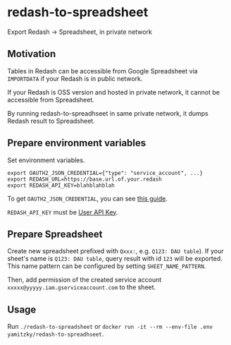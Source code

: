 # redash-to-spreadsheet

Export Redash -> Spreadsheet, in private network

## Motivation

Tables in Redash can be accessible from Google Spreadsheet via `IMPORTDATA` if your Redash is in public network.

If your Redash is OSS version and hosted in private network, it cannot be accessible from Spreadsheet.

By running redash-to-spreadhseet in same private network, it dumps Redash result to Spreadsheet.

## Prepare environment variables

Set environment variables.

```
export OAUTH2_JSON_CREDENTIAL={"type": "service_account", ...}
export REDASH_URL=https://base.url.of.your.redash
export REDASH_API_KEY=blahblahblah
```

To get `OAUTH2_JSON_CREDENTIAL`, you can see [this guide](http://gspread.readthedocs.io/en/latest/oauth2.html).

`REDASH_API_KEY` must be [User API Key](https://help.redash.io/article/128-api-key-authentication).

## Prepare Spreadsheet

Create new spreadsheet prefixed with `Qxxx:`, e.g. `Q123: DAU table`). If your sheet's name is `Q123: DAU table`, query result with id `123` will be exported.
This name pattern can be configured by setting `SHEET_NAME_PATTERN`.

Then, add permission of the created service account `xxxxx@yyyyy.iam.gserviceaccount.com` to the sheet.

## Usage

Run `./redash-to-spreadsheet` or `docker run -it --rm --env-file .env yamitzky/redash-to-spreadhseet`.
